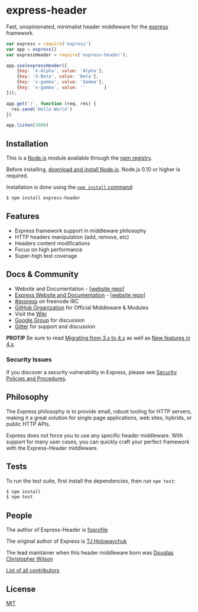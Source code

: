 # express-header

  Fast, unopinionated, minimalist header middleware for the [express](http://expressjs.com) framework.

```js
var express = require('express')
var app = express()
var expressHeader = require('express-header');

app.use(expressHeader([
	{key: 'X-Alpha', value: 'Alpha'},
	{key: 'X-Beta', value: 'Beta'},
	{key: 'x-gamma', value: 'Gamma'},
	{key: 'x-gamma', value: ''       }
]));

app.get('/', function (req, res) {
  res.send('Hello World')
})

app.listen(3000)
```

## Installation

This is a [Node.js](https://nodejs.org/en/) module available through the
[npm registry](https://www.npmjs.com/).

Before installing, [download and install Node.js](https://nodejs.org/en/download/).
Node.js 0.10 or higher is required.

Installation is done using the
[`npm install` command](https://docs.npmjs.com/getting-started/installing-npm-packages-locally):

```bash
$ npm install express-header
```

## Features

  * Express framework support in middleware philosophy
  * HTTP headers manipulation (add, remove, etc)
  * Headers content modifications
  * Focus on high performance
  * Super-high test coverage
  
## Docs & Community

  * Website and Documentation - [[website repo](https://github.com/foprofile/express-header)]
  * [Express Website and Documentation](http://expressjs.com/) - [[website repo](https://github.com/expressjs/expressjs.com)]
  * [#express](https://webchat.freenode.net/?channels=express) on freenode IRC
  * [GitHub Organization](https://github.com/foprofile) for Official Middleware & Modules
  * Visit the [Wiki](https://github.com/foprofile/express-header/wiki)
  * [Google Group](https://groups.google.com/group/express-js) for discussion
  * [Gitter](https://gitter.im/expressjs/express) for support and discussion

**PROTIP** Be sure to read [Migrating from 3.x to 4.x](https://github.com/expressjs/express/wiki/Migrating-from-3.x-to-4.x) as well as [New features in 4.x](https://github.com/expressjs/express/wiki/New-features-in-4.x).

### Security Issues

If you discover a security vulnerability in Express, please see [Security Policies and Procedures](Security.md).

## Philosophy

  The Express philosophy is to provide small, robust tooling for HTTP servers, making
  it a great solution for single page applications, web sites, hybrids, or public
  HTTP APIs.

  Express does not force you to use any specific header middleware. With support for many 
  user cases, you can quickly craft your perfect framework with the Express-Header middleware.

## Tests

  To run the test suite, first install the dependencies, then run `npm test`:

```bash
$ npm install
$ npm test
```

## People

The author of Express-Header is [foprofile](https://github.com/foprofile)

The original author of Express is [TJ Holowaychuk](https://github.com/tj)

The lead maintainer when this header middleware born was [Douglas Christopher Wilson](https://github.com/dougwilson)

[List of all contributors](https://github.com/foprofile/express-header/blob/master/Contributing.md)

## License

  [MIT](LICENSE)
